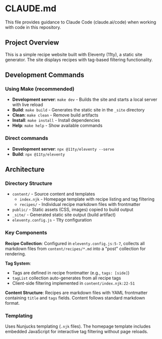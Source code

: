 # CLAUDE.md

This file provides guidance to Claude Code (claude.ai/code) when working with code in this repository.

## Project Overview

This is a simple recipe website built with Eleventy (11ty), a static site generator. The site displays recipes with tag-based filtering functionality.

## Development Commands

### Using Make (recommended)
- **Development server**: `make dev` - Builds the site and starts a local server with live reload
- **Build**: `make build` - Generates the static site in the `_site` directory
- **Clean**: `make clean` - Remove build artifacts
- **Install**: `make install` - Install dependencies
- **Help**: `make help` - Show available commands

### Direct commands
- **Development server**: `npx @11ty/eleventy --serve`
- **Build**: `npx @11ty/eleventy`

## Architecture

### Directory Structure
- `content/` - Source content and templates
  - `index.njk` - Homepage template with recipe listing and tag filtering
  - `recipes/` - Individual recipe markdown files with frontmatter
- `public/` - Static assets (CSS, images) copied to build output
- `_site/` - Generated static site output (build artifact)
- `eleventy.config.js` - 11ty configuration

### Key Components

**Recipe Collection**: Configured in `eleventy.config.js:5-7`, collects all markdown files from `content/recipes/*.md` into a "post" collection for rendering.

**Tag System**: 
- Tags are defined in recipe frontmatter (e.g., `tags: [side]`)
- `tagList` collection auto-generates from all recipe tags
- Client-side filtering implemented in `content/index.njk:22-51`

**Content Structure**: Recipes are markdown files with YAML frontmatter containing `title` and `tags` fields. Content follows standard markdown format.

### Templating
Uses Nunjucks templating (`.njk` files). The homepage template includes embedded JavaScript for interactive tag filtering without page reloads.